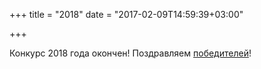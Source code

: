 +++
title = "2018"
date = "2017-02-09T14:59:39+03:00"

+++

Конкурс 2018 года окончен! Поздравляем [победителей](../winners/2018.pdf)!